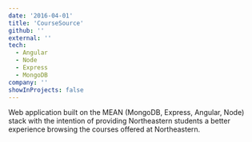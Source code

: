 ```yaml
---
date: '2016-04-01'
title: 'CourseSource'
github: ''
external: ''
tech:
  - Angular
  - Node
  - Express
  - MongoDB
company: ''
showInProjects: false
---
```


Web application built on the MEAN (MongoDB, Express, Angular, Node) stack with the intention of providing Northeastern students a better experience browsing the courses offered at Northeastern.
